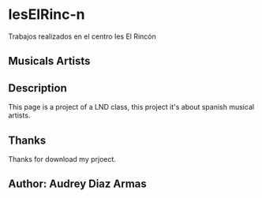 # IesElRinc-n
Trabajos realizados en el centro Ies El Rincón

## Musicals Artists

## Description
This page is a project of a LND class, this project it's about spanish musical artists.

## Thanks
Thanks for download my prjoect.

## Author: Audrey Diaz Armas
